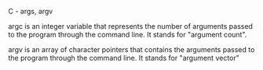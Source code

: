 C - args, argv

argc is an integer variable that represents the number of
arguments passed to the program through the command line. It
stands for "argument count".

argv is an array of character pointers that contains the arguments
passed to the program through the command line. It stands for
"argument vector"
